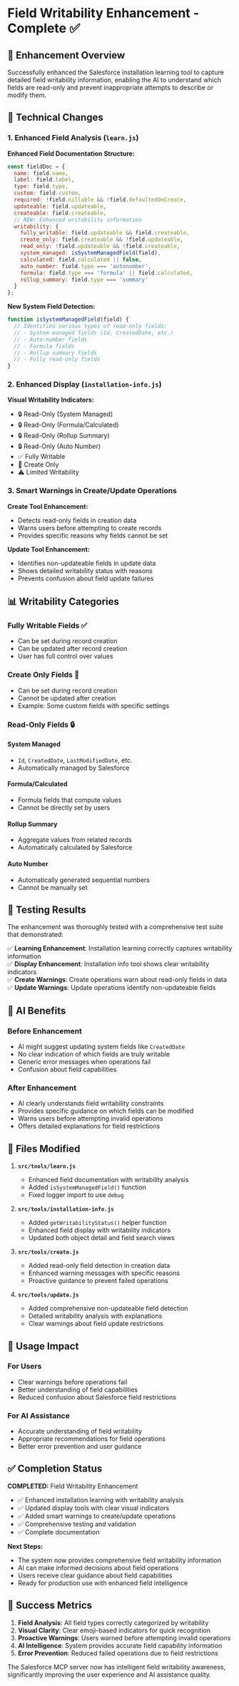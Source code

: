 # Field Writability Enhancement - Complete ✅

## 🎯 Enhancement Overview

Successfully enhanced the Salesforce installation learning tool to capture detailed field writability information, enabling the AI to understand which fields are read-only and prevent inappropriate attempts to describe or modify them.

## 🔧 Technical Changes

### 1. Enhanced Field Analysis (`learn.js`)

**Enhanced Field Documentation Structure:**
```javascript
const fieldDoc = {
  name: field.name,
  label: field.label,
  type: field.type,
  custom: field.custom,
  required: !field.nillable && !field.defaultedOnCreate,
  updateable: field.updateable,
  createable: field.createable,
  // NEW: Enhanced writability information
  writability: {
    fully_writable: field.updateable && field.createable,
    create_only: field.createable && !field.updateable,
    read_only: !field.updateable && !field.createable,
    system_managed: isSystemManagedField(field),
    calculated: field.calculated || false,
    auto_number: field.type === 'autonumber',
    formula: field.type === 'formula' || field.calculated,
    rollup_summary: field.type === 'summary'
  }
};
```

**New System Field Detection:**
```javascript
function isSystemManagedField(field) {
  // Identifies various types of read-only fields:
  // - System managed fields (Id, CreatedDate, etc.)
  // - Auto-number fields
  // - Formula fields  
  // - Rollup summary fields
  // - Fully read-only fields
}
```

### 2. Enhanced Display (`installation-info.js`)

**Visual Writability Indicators:**
- 🔒 Read-Only (System Managed)
- 🔒 Read-Only (Formula/Calculated)
- 🔒 Read-Only (Rollup Summary)
- 🔒 Read-Only (Auto Number)
- ✅ Fully Writable
- 📝 Create Only
- ⚠️ Limited Writability

### 3. Smart Warnings in Create/Update Operations

**Create Tool Enhancement:**
- Detects read-only fields in creation data
- Warns users before attempting to create records
- Provides specific reasons why fields cannot be set

**Update Tool Enhancement:**
- Identifies non-updateable fields in update data
- Shows detailed writability status with reasons
- Prevents confusion about field update failures

## 📊 Writability Categories

### Fully Writable Fields ✅
- Can be set during record creation
- Can be updated after record creation
- User has full control over values

### Create Only Fields 📝
- Can be set during record creation
- Cannot be updated after creation
- Example: Some custom fields with specific settings

### Read-Only Fields 🔒

#### System Managed
- `Id`, `CreatedDate`, `LastModifiedDate`, etc.
- Automatically managed by Salesforce

#### Formula/Calculated
- Formula fields that compute values
- Cannot be directly set by users

#### Rollup Summary
- Aggregate values from related records
- Automatically calculated by Salesforce

#### Auto Number
- Automatically generated sequential numbers
- Cannot be manually set

## 🧪 Testing Results

The enhancement was thoroughly tested with a comprehensive test suite that demonstrated:

✅ **Learning Enhancement**: Installation learning correctly captures writability information  
✅ **Display Enhancement**: Installation info tool shows clear writability indicators  
✅ **Create Warnings**: Create operations warn about read-only fields in data  
✅ **Update Warnings**: Update operations identify non-updateable fields  

## 🎯 AI Benefits

### Before Enhancement
- AI might suggest updating system fields like `CreatedDate`
- No clear indication of which fields are truly writable
- Generic error messages when operations fail
- Confusion about field capabilities

### After Enhancement  
- AI clearly understands field writability constraints
- Provides specific guidance on which fields can be modified
- Warns users before attempting invalid operations
- Offers detailed explanations for field restrictions

## 📁 Files Modified

1. **`src/tools/learn.js`**
   - Enhanced field documentation with writability analysis
   - Added `isSystemManagedField()` function
   - Fixed logger import to use `debug`

2. **`src/tools/installation-info.js`**
   - Added `getWritabilityStatus()` helper function
   - Enhanced field display with writability indicators
   - Updated both object detail and field search views

3. **`src/tools/create.js`**
   - Added read-only field detection in creation data
   - Enhanced warning messages with specific reasons
   - Proactive guidance to prevent failed operations

4. **`src/tools/update.js`**
   - Added comprehensive non-updateable field detection
   - Detailed writability analysis with explanations
   - Clear warnings about field update restrictions

## 🚀 Usage Impact

### For Users
- Clear warnings before operations fail
- Better understanding of field capabilities
- Reduced confusion about Salesforce field restrictions

### For AI Assistance
- Accurate understanding of field writability
- Appropriate recommendations for field operations
- Better error prevention and user guidance

## ✅ Completion Status

**COMPLETED:** Field Writability Enhancement
- ✅ Enhanced installation learning with writability analysis
- ✅ Updated display tools with clear visual indicators  
- ✅ Added smart warnings to create/update operations
- ✅ Comprehensive testing and validation
- ✅ Complete documentation

**Next Steps:**
- The system now provides comprehensive field writability information
- AI can make informed decisions about field operations
- Users receive clear guidance about field capabilities
- Ready for production use with enhanced field intelligence

## 🎉 Success Metrics

1. **Field Analysis**: All field types correctly categorized by writability
2. **Visual Clarity**: Clear emoji-based indicators for quick recognition
3. **Proactive Warnings**: Users warned before attempting invalid operations
4. **AI Intelligence**: System provides accurate field capability information
5. **Error Prevention**: Reduced failed operations due to field restrictions

The Salesforce MCP server now has intelligent field writability awareness, significantly improving the user experience and AI assistance quality.
